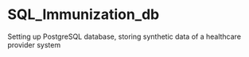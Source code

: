 # SQL_Immunization_db
Setting up PostgreSQL database, storing synthetic data of a healthcare provider system
